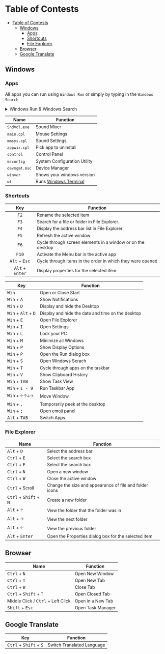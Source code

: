 # Table of Contests

- [Table of Contests](#table-of-contests)
  - [Windows](#windows)
    - [Apps](#apps)
    - [Shortcuts](#shortcuts)
    - [File Explorer](#file-explorer)
  - [Browser](#browser)
  - [Google Translate](#google-translate)

## Windows

### Apps

All apps you can run using `Windows Run` or simply by typing in the `Windows Search`

<details>
 <summary>Windows Run & Windows Search</summary>
 Windows Run :
 <br />
 <img src="img/WinRunMenu.png">
 <br />
 Windows Search :
 <br />
 <img src="img/WinSearchMenu.png">
</details>

Name | Function
-|-|
`SndVol.exe` | Sound Mixer
`main.cpl` | Mouse Settings
`mmsys.cpl` | Sound Settings
`appwiz.cpl` | Pick app to uninstall
`control` | Control Panel
`msconfig` | System Configuration Utility
`devmgmt.msc` | Device Manager
`winver` | Shows your windows version
`wt` | Runs [Windows Terminal](https://www.microsoft.com/pl-pl/p/windows-terminal/9n0dx20hk701?activetab=pivot:overviewtab)

### Shortcuts

Key | Function
:-:|-
<kbd>F2</kbd> | Rename the selected item
<kbd>F3</kbd> | Search for a file or folder in File Explorer.
<kbd>F4</kbd> | Display the address bar list in File Explorer
<kbd>F5</kbd> | Refresh the active window
<kbd>F6</kbd> | Cycle through screen elements in a window or on the desktop
<kbd>F10</kbd> | Activate the Menu bar in the active app
<kbd>Alt</kbd> + <kbd>Esc</kbd> | Cycle through items in the order in which they were opened
<kbd>Alt</kbd> + <kbd>Enter</kbd> | Display properties for the selected item

Key | Function
-|-
<kbd>Win</kbd> | Open or Close Start
<kbd>Win</kbd> + <kbd>A</kbd> | Show Notifications
<kbd>Win</kbd> + <kbd>D</kbd> | Display and hide the Desktop
<kbd>Win</kbd> + <kbd>Alt</kbd> + <kbd>D</kbd> | Display and hide the date and time on the desktop
<kbd>Win</kbd> + <kbd>E</kbd> | Open File Explorer
<kbd>Win</kbd> + <kbd>I</kbd> | Open Settings
<kbd>Win</kbd> + <kbd>L</kbd> | Lock your PC
<kbd>Win</kbd> + <kbd>M</kbd> | Minimize all Windows
<kbd>Win</kbd> + <kbd>P</kbd> | Show Display Options
<kbd>Win</kbd> + <kbd>P</kbd> |  Open the Run dialog box
<kbd>Win</kbd> + <kbd>S</kbd> | Open Windows Serach
<kbd>Win</kbd> + <kbd>T</kbd> | Cycle through apps on the taskbar
<kbd>Win</kbd> + <kbd>V</kbd> | Show Clipboard History
<kbd>Win</kbd> + <kbd>TAB</kbd> | Show Task View
<kbd>Win</kbd> + <kbd>1 - 9</kbd> | Run Taskbar App
<kbd>Win</kbd> + <kbd>🡠🡡🡣🡢</kbd> | Move Window
<kbd>Win</kbd> + <kbd>,</kbd> | Temporarily peek at the desktop
<kbd>Win</kbd> + <kbd>;</kbd> | Open emoji panel
<kbd>Alt</kbd> + <kbd>TAB</kbd> | Switch Apps

### File Explorer

Name | Function
-|-
<kbd>Alt</kbd> + <kbd>D</kbd> | Select the address bar
<kbd>Ctrl</kbd> + <kbd>E</kbd> | Select the search box
<kbd>Ctrl</kbd> + <kbd>F</kbd> | Select the search box
<kbd>Ctrl</kbd> + <kbd>N</kbd> | Open a new window
<kbd>Ctrl</kbd> + <kbd>W</kbd> | Close the active window
<kbd>Ctrl</kbd> + Scroll | Change the size and appearance of file and folder icons
<kbd>Ctrl</kbd> + <kbd>Shift</kbd> + <kbd>N</kbd> | Create a new folder
<kbd>Alt</kbd> + <kbd>🡡</kbd> | View the folder that the folder was in
<kbd>Alt</kbd> + <kbd>🡢</kbd> | View the next folder
<kbd>Alt</kbd> + <kbd>🡠</kbd>| View the previous folder
<kbd>Alt</kbd> + <kbd>Enter</kbd> | Open the Properties dialog box for the selected item

## Browser

Name | Function
-|-
<kbd>Ctrl</kbd> + <kbd>N</kbd> | Open New Window
<kbd>Ctrl</kbd> + <kbd>T</kbd> | Open New Tab
<kbd>Ctrl</kbd> + <kbd>W</kbd> | Close Tab
<kbd>Ctrl</kbd> + <kbd>Shift</kbd> + <kbd>T</kbd> | Open Closed Tab
Middle Click / <kbd>Ctrl</kbd> + Left Click| Open in a New Tab
<kbd>Shift</kbd> + <kbd>Esc</kbd> | Open Task Manager

## Google Translate

Key | Function
-|-
<kbd>Ctrl</kbd> + <kbd>Shift</kbd> + <kbd>S</kbd> | Switch Translated Language
